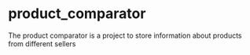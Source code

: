 # product_comparator
The product comparator is a project to store information about products from different sellers
